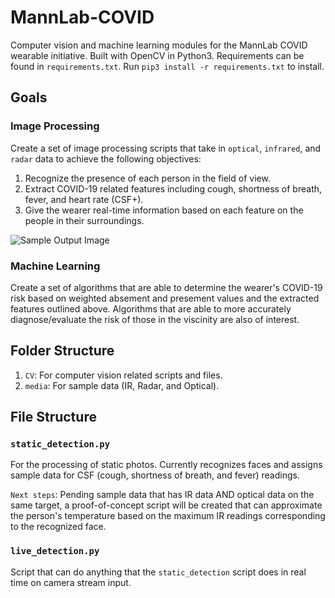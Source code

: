 # MannLab-COVID

Computer vision and machine learning modules for the MannLab COVID wearable initiative. Built with OpenCV in Python3.
Requirements can be found in `requirements.txt`. Run `pip3 install -r requirements.txt` to install.

## Goals

### Image Processing

Create a set of image processing scripts that take in `optical`, `infrared`, and `radar` data to achieve the following objectives:

1. Recognize the presence of each person in the field of view.
2. Extract COVID-19 related features including cough, shortness of breath, fever, and heart rate (CSF+).
3. Give the wearer real-time information based on each feature on the people in their surroundings.

![Sample Output Image](https://i.imgur.com/qKU8yc8.png)

### Machine Learning

Create a set of algorithms that are able to determine the wearer's COVID-19 risk based on weighted absement and presement values and the extracted features outlined above. Algorithms that are able to more accurately diagnose/evaluate the risk of those in the viscinity are also of interest.

## Folder Structure

1. `CV`: For computer vision related scripts and files.
2. `media`: For sample data (IR, Radar, and Optical).

## File Structure

### `static_detection.py`

For the processing of static photos. Currently recognizes faces and assigns sample data for CSF (cough, shortness of breath, and fever) readings. 

`Next steps`: Pending sample data that has IR data AND optical data on the same target, a proof-of-concept script will be created that can approximate the person's temperature based on the maximum IR readings corresponding to the recognized face.

### `live_detection.py`

Script that can do anything that the `static_detection` script does in real time on camera stream input.
